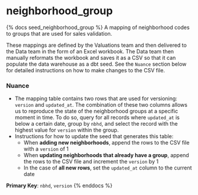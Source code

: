 # neighborhood_group

{% docs seed_neighborhood_group %}
A mapping of neighborhood codes to groups that are used for sales
validation.

These mappings are defined by the Valuations team and then delivered to the
Data team in the form of an Excel workbook. The Data team then manually
reformats the workbook and saves it as a CSV so that it can populate the data
warehouse as a dbt seed. See the `Nuance` section below for detailed
instructions on how to make changes to the CSV file.

### Nuance

- The mapping table contains two rows that are used for versioning: `version` and
  `updated_at`. The combination of these two columns allows us to reproduce the
  state of the neighborhood groups at a specific moment in time. To do so, query
  for all records where `updated_at` is below a certain date, group by `nbhd`,
  and select the record with the highest value for `version` within the group.
- Instructions for how to update the seed that generates this table:
  - When **adding new neighborhoods**, append the rows to the CSV file with a
    `version` of 1
  - When **updating neighborhoods that already have a group**, append the rows
    to the CSV file and increment the `version` by 1
  - In the case of **all new rows**, set the `updated_at` column to the current
    date

**Primary Key**: `nbhd`, `version`
{% enddocs %}
